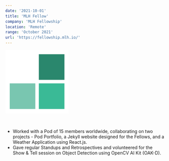 ```yaml
---
date: '2021-10-01'
title: 'MLH Fellow'
company: 'MLH Fellowship'
location: 'Remote'
range: 'October 2021'
url: 'https://fellowship.mlh.io/'
---
```


![MLH Logo](mlhLogo.png)

<br />

- Worked with a Pod of 15 members worldwide, collaborating on two projects - Pod Portfolio, a Jekyll website designed for the Fellows, and a Weather Application using React.js.
- Gave regular Standups and Retrospectives and volunteered for the Show & Tell session on Object Detection using OpenCV AI Kit (OAK-D).
